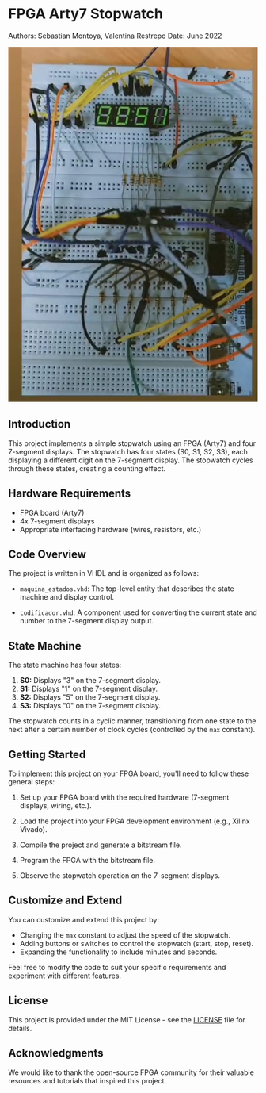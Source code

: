 # FPGA Arty7 Stopwatch

Authors: Sebastian Montoya, Valentina Restrepo
Date: June 2022

![FPGA Arty7 Stopwatch](crono.JPEG)

## Introduction

This project implements a simple stopwatch using an FPGA (Arty7) and four 7-segment displays. The stopwatch has four states (S0, S1, S2, S3), each displaying a different digit on the 7-segment display. The stopwatch cycles through these states, creating a counting effect.

## Hardware Requirements

- FPGA board (Arty7)
- 4x 7-segment displays
- Appropriate interfacing hardware (wires, resistors, etc.)

## Code Overview

The project is written in VHDL and is organized as follows:

- `maquina_estados.vhd`: The top-level entity that describes the state machine and display control.

- `codificador.vhd`: A component used for converting the current state and number to the 7-segment display output.

## State Machine

The state machine has four states:

1. **S0:** Displays "3" on the 7-segment display.
2. **S1:** Displays "1" on the 7-segment display.
3. **S2:** Displays "5" on the 7-segment display.
4. **S3:** Displays "0" on the 7-segment display.

The stopwatch counts in a cyclic manner, transitioning from one state to the next after a certain number of clock cycles (controlled by the `max` constant).

## Getting Started

To implement this project on your FPGA board, you'll need to follow these general steps:

1. Set up your FPGA board with the required hardware (7-segment displays, wiring, etc.).

2. Load the project into your FPGA development environment (e.g., Xilinx Vivado).

3. Compile the project and generate a bitstream file.

4. Program the FPGA with the bitstream file.

5. Observe the stopwatch operation on the 7-segment displays.

## Customize and Extend

You can customize and extend this project by:

- Changing the `max` constant to adjust the speed of the stopwatch.
- Adding buttons or switches to control the stopwatch (start, stop, reset).
- Expanding the functionality to include minutes and seconds.

Feel free to modify the code to suit your specific requirements and experiment with different features.

## License

This project is provided under the MIT License - see the [LICENSE](LICENSE) file for details.

## Acknowledgments

We would like to thank the open-source FPGA community for their valuable resources and tutorials that inspired this project.

